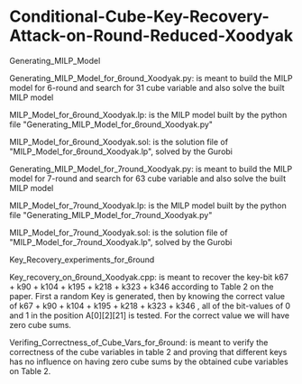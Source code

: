 # Conditional-Cube-Key-Recovery-Attack-on-Round-Reduced-Xoodyak
Generating_MILP_Model

Generating_MILP_Model_for_6round_Xoodyak.py: is meant to build the MILP model for 6-round and search for 31 cube variable and also solve the built MILP model

MILP_Model_for_6round_Xoodyak.lp: is the MILP model built by the python file "Generating_MILP_Model_for_6round_Xoodyak.py"

MILP_Model_for_6round_Xoodyak.sol: is the solution file of "MILP_Model_for_6round_Xoodyak.lp", solved by the Gurobi


Generating_MILP_Model_for_7round_Xoodyak.py: is meant to build the MILP model for 7-round and search for 63 cube variable and also solve the built MILP model

MILP_Model_for_7round_Xoodyak.lp: is the MILP model built by the python file "Generating_MILP_Model_for_7round_Xoodyak.py"

MILP_Model_for_7round_Xoodyak.sol: is the solution file of "MILP_Model_for_7round_Xoodyak.lp", solved by the Gurobi



Key_Recovery_experiments_for_6round

Key_recovery_on_6round_Xoodyak.cpp: is meant to recover the key-bit k67 + k90 + k104 + k195 + k218 + k323 + k346 according to Table 2 on the paper. First a random Key is generated, then by knowing the correct value of k67 + k90 + k104 + k195 + k218 + k323 + k346 , all of the bit-values of 0 and 1 in the position A[0][2][21] is tested. For the correct value we will have zero cube sums.


Verifing_Correctness_of_Cube_Vars_for_6round: is meant to verify the correctness of the cube variables in table 2 and proving that different keys has no influence on having zero cube sums by the obtained cube variables on Table 2.
